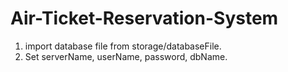 # Air-Ticket-Reservation-System
1. import database file from storage/databaseFile.
2. Set serverName, userName, password, dbName.
